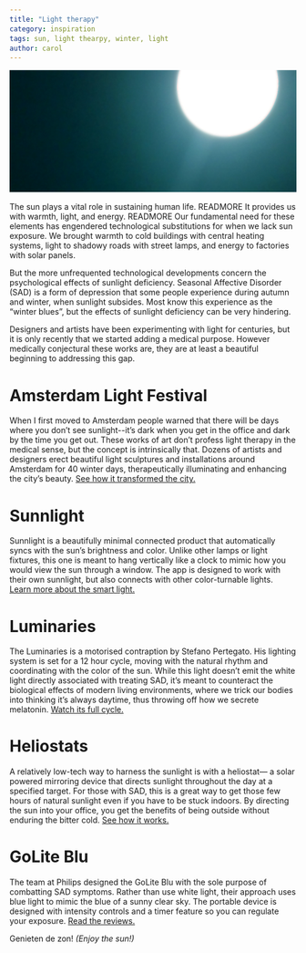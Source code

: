 ```yaml
---
title: "Light therapy"
category: inspiration
tags: sun, light thearpy, winter, light
author: carol
---
```

![Light therapy inspiration](2015-01-23-links/main.png)

The sun plays a vital role in sustaining human life. READMORE It provides us with warmth, light, and energy. READMORE Our fundamental need for these elements has engendered technological substitutions for when we lack sun exposure. We brought warmth to cold buildings with central heating systems, light to shadowy roads with street lamps, and energy to factories with solar panels. 

But the more unfrequented technological developments concern the psychological effects of sunlight deficiency. Seasonal Affective Disorder (SAD) is a form of depression that some people experience during autumn and winter, when sunlight subsides. Most know this experience as the “winter blues”, but the effects of sunlight deficiency can be very hindering.

Designers and artists have been experimenting with light for centuries, but it is only recently that we started adding a medical purpose. However medically conjectural these works are, they are at least a beautiful beginning to addressing this gap.

# Amsterdam Light Festival
When I first moved to Amsterdam people warned that there will be days where you don’t see sunlight--it’s dark when you get in the office and dark by the time you get out. These works of art don’t profess light therapy in the medical sense, but the concept is intrinsically that. Dozens of artists and designers erect beautiful light sculptures and installations around Amsterdam for 40 winter days, therapeutically illuminating and enhancing the city’s beauty. [See how it transformed the city.](http://www.amsterdamlightfestival.com/en/)

# Sunnlight
Sunnlight is a beautifully minimal connected product that automatically syncs with the sun’s brightness and color. Unlike other lamps or light fixtures, this one is meant to hang vertically like a clock to mimic how you would view the sun through a window. The app is designed to work with their own sunnlight, but also connects with other color-turnable lights. [Learn more about the smart light.](http://sunnlight.com/)

# Luminaries
The Luminaries is a motorised contraption by Stefano Pertegato. His lighting system is set for a 12 hour cycle, moving with the natural rhythm and coordinating with the color of the sun. While this light doesn’t emit the white light directly associated with treating SAD, it’s meant to counteract the biological effects of modern living environments, where we trick our bodies into thinking it’s always daytime, thus throwing off how we secrete melatonin. [Watch its full cycle.](http://vimeo.com/45076098)

# Heliostats
A relatively low-tech way to harness the sunlight is with a heliostat— a solar powered mirroring device that directs sunlight throughout the day at a specified target. For those with SAD, this is a great way to get those few hours of natural sunlight even if you have to be stuck indoors. By directing the sun into your office, you get the benefits of being outside without enduring the bitter cold. [See how it works.](http://en.wikipedia.org/wiki/Heliostat)

# GoLite Blu
The team at Philips designed the GoLite Blu with the sole purpose of combatting SAD symptoms. Rather than use white light, their approach uses blue light to mimic the blue of a sunny clear sky. The portable device is designed with intensity controls and a timer feature so you can regulate your exposure. [Read the reviews.](http://www.cnet.com/news/philips-golite-cure-for-winter-blues/)

Genieten de zon! _(Enjoy the sun!)_
